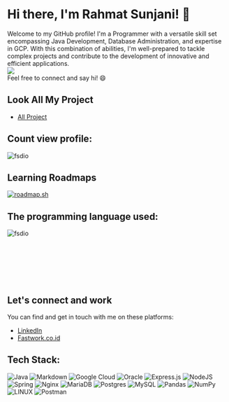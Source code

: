 # Hi there, I'm Rahmat Sunjani! 👋
Welcome to my GitHub profile! I'm a Programmer with a versatile skill set encompassing Java Development, Database Administration, and expertise in GCP. With this combination of abilities, I'm well-prepared to tackle complex projects and contribute to the development of innovative and efficient applications.
</br>
[![](https://img.shields.io/badge/Join_Sponsor-fsdio-8A2BE2)](https://github.com/sponsors/fsdio)
</br>
Feel free to connect and say hi! 😄

## Look All My Project
- [All Project](https://github.com/fsdio?tab=projects)

## Count view profile:
<p align="left"><img src="https://komarev.com/ghpvc/?username=fsdio&label=Profile%20views&color=0e75b6&style=flat" alt="fsdio" /></p>

## Learning Roadmaps
[![roadmap.sh](https://roadmap.sh/card/wide/64b3816b9a1017508d2164af?variant=dark)](https://roadmap.sh)

## The programming language used:
<p><img align="left" src="https://github-readme-stats.vercel.app/api/top-langs?username=fsdio&show_icons=true&locale=en&layout=compact" alt="fsdio" /></p>
</br></br></br></br></br></br></br>

## Let's connect and work
You can find and get in touch with me on these platforms:
- [LinkedIn](https://linkedin.com/in/rahsun)
- [Fastwork.co.id](https://fastwork.id/user/rahsun69)

## Tech Stack:
![Java](https://img.shields.io/badge/java-%23ED8B00.svg?style=flat&logo=java&logoColor=white)
![Markdown](https://img.shields.io/badge/markdown-%23000000.svg?style=flat&logo=markdown&logoColor=white)
![Google Cloud](https://img.shields.io/badge/Google%20Cloud-%234285F4.svg?style=flat&logo=google-cloud&logoColor=white)
![Oracle](https://img.shields.io/badge/Oracle-F80000?style=flat&logo=oracle&logoColor=white)
![Express.js](https://img.shields.io/badge/express.js-%23404d59.svg?style=flat&logo=express&logoColor=%2361DAFB)
![NodeJS](https://img.shields.io/badge/node.js-6DA55F?style=flat&logo=node.js&logoColor=white)
![Spring](https://img.shields.io/badge/spring-%236DB33F.svg?style=flat&logo=spring&logoColor=white)
![Nginx](https://img.shields.io/badge/nginx-%23009639.svg?style=flat&logo=nginx&logoColor=white)
![MariaDB](https://img.shields.io/badge/MariaDB-003545?style=flat&logo=mariadb&logoColor=white)
![Postgres](https://img.shields.io/badge/postgres-%23316192.svg?style=flat&logo=postgresql&logoColor=white)
![MySQL](https://img.shields.io/badge/mysql-%2300f.svg?style=flat&logo=mysql&logoColor=white)
![Pandas](https://img.shields.io/badge/pandas-%23150458.svg?style=flat&logo=pandas&logoColor=white)
![NumPy](https://img.shields.io/badge/numpy-%23013243.svg?style=flat&logo=numpy&logoColor=white)
![LINUX](https://img.shields.io/badge/Linux-FCC624?style=flat&logo=linux&logoColor=black)
![Postman](https://img.shields.io/badge/Postman-FF6C37?style=flat&logo=postman&logoColor=white)
